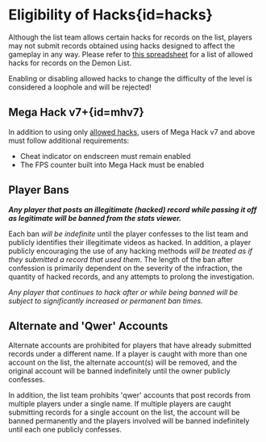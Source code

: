 <div class='panel fade js-scroll-anim' data-anim='fade'>

# Eligibility of Hacks{id=hacks}

Although the list team allows certain hacks for records on the list, players may not submit records obtained using hacks designed to affect the gameplay in any way. Please refer to [this spreadsheet](https://docs.google.com/spreadsheets/d/1evE4nXATxRAQWu2Ajs54E6cVUqHBoSid8I7JauJnOzg/edit?usp=sharing) for a list of allowed hacks for records on the Demon List.

Enabling or disabling allowed hacks to change the difficulty of the level is considered a loophole and will be rejected!

## Mega Hack v7+{id=mhv7}

In addition to using only [allowed hacks](https://docs.google.com/spreadsheets/d/1evE4nXATxRAQWu2Ajs54E6cVUqHBoSid8I7JauJnOzg/edit?usp=sharing), users of Mega Hack v7 and above must follow additional requirements:
- Cheat indicator on endscreen must remain enabled
- The FPS counter built into Mega Hack must be enabled

## Player Bans

***Any player that posts an illegitimate (hacked) record while passing it off as legitimate will be banned from the stats viewer.*** 

Each ban *will be indefinite* until the player confesses to the list team and publicly identifies their illegitimate videos as hacked. In addition, a player publicly encouraging the use of any hacking methods *will be treated as if they submitted a record that used them*. The length of the ban after confession is primarily dependent on the severity of the infraction, the quantity of hacked records, and any attempts to prolong the investigation.

*Any player that continues to hack after or while being banned will be subject to significantly increased or permanent ban times.*

## Alternate and 'Qwer' Accounts

Alternate accounts are prohibited for players that have already submitted records under a different name. If a player is caught with more than one account on the list, the alternate account(s) will be removed, and the original account will be banned indefinitely until the owner publicly confesses.

In addition, the list team prohibits 'qwer' accounts that post records from multiple players under a single name. If multiple players are caught submitting records for a single account on the list, the account will be banned permanently and the players involved will be banned indefinitely until each one publicly confesses.

</div>
